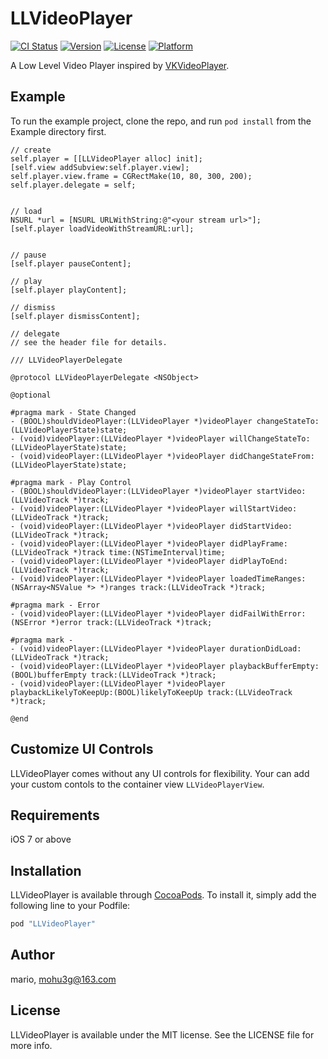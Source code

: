 # LLVideoPlayer

[![CI Status](https://travis-ci.org/huangguiyang/LLVideoPlayer.svg?branch=master)](https://travis-ci.org/mario/LLVideoPlayer)
[![Version](https://img.shields.io/cocoapods/v/LLVideoPlayer.svg?style=flat)](http://cocoapods.org/pods/LLVideoPlayer)
[![License](https://img.shields.io/cocoapods/l/LLVideoPlayer.svg?style=flat)](http://cocoapods.org/pods/LLVideoPlayer)
[![Platform](https://img.shields.io/cocoapods/p/LLVideoPlayer.svg?style=flat)](http://cocoapods.org/pods/LLVideoPlayer)

A Low Level Video Player inspired by [VKVideoPlayer](https://github.com/viki-org/VKVideoPlayer).

## Example

To run the example project, clone the repo, and run `pod install` from the Example directory first.

```
// create
self.player = [[LLVideoPlayer alloc] init];
[self.view addSubview:self.player.view];
self.player.view.frame = CGRectMake(10, 80, 300, 200);
self.player.delegate = self;


// load
NSURL *url = [NSURL URLWithString:@"<your stream url>"];  
[self.player loadVideoWithStreamURL:url];


// pause
[self.player pauseContent];

// play
[self.player playContent];

// dismiss
[self.player dismissContent];

// delegate
// see the header file for details.
```

```
/// LLVideoPlayerDelegate

@protocol LLVideoPlayerDelegate <NSObject>

@optional

#pragma mark - State Changed
- (BOOL)shouldVideoPlayer:(LLVideoPlayer *)videoPlayer changeStateTo:(LLVideoPlayerState)state;
- (void)videoPlayer:(LLVideoPlayer *)videoPlayer willChangeStateTo:(LLVideoPlayerState)state;
- (void)videoPlayer:(LLVideoPlayer *)videoPlayer didChangeStateFrom:(LLVideoPlayerState)state;

#pragma mark - Play Control
- (BOOL)shouldVideoPlayer:(LLVideoPlayer *)videoPlayer startVideo:(LLVideoTrack *)track;
- (void)videoPlayer:(LLVideoPlayer *)videoPlayer willStartVideo:(LLVideoTrack *)track;
- (void)videoPlayer:(LLVideoPlayer *)videoPlayer didStartVideo:(LLVideoTrack *)track;
- (void)videoPlayer:(LLVideoPlayer *)videoPlayer didPlayFrame:(LLVideoTrack *)track time:(NSTimeInterval)time;
- (void)videoPlayer:(LLVideoPlayer *)videoPlayer didPlayToEnd:(LLVideoTrack *)track;
- (void)videoPlayer:(LLVideoPlayer *)videoPlayer loadedTimeRanges:(NSArray<NSValue *> *)ranges track:(LLVideoTrack *)track;

#pragma mark - Error
- (void)videoPlayer:(LLVideoPlayer *)videoPlayer didFailWithError:(NSError *)error track:(LLVideoTrack *)track;

#pragma mark - 
- (void)videoPlayer:(LLVideoPlayer *)videoPlayer durationDidLoad:(LLVideoTrack *)track;
- (void)videoPlayer:(LLVideoPlayer *)videoPlayer playbackBufferEmpty:(BOOL)bufferEmpty track:(LLVideoTrack *)track;
- (void)videoPlayer:(LLVideoPlayer *)videoPlayer playbackLikelyToKeepUp:(BOOL)likelyToKeepUp track:(LLVideoTrack *)track;

@end
```

## Customize UI Controls

LLVideoPlayer comes without any UI controls for flexibility. Your can add your custom contols to the container view `LLVideoPlayerView`.

## Requirements

iOS 7 or above

## Installation

LLVideoPlayer is available through [CocoaPods](http://cocoapods.org). To install
it, simply add the following line to your Podfile:

```ruby
pod "LLVideoPlayer"
```

## Author

mario, mohu3g@163.com

## License

LLVideoPlayer is available under the MIT license. See the LICENSE file for more info.
